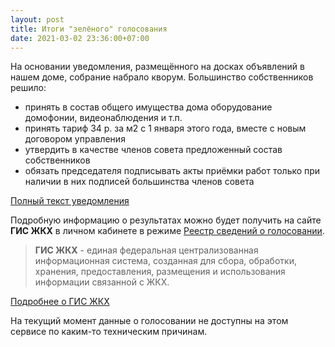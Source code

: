 ```yaml
---
layout: post
title: Итоги "зелёного" голосования
date: 2021-03-02 23:36:00+07:00
---
```


На основании уведомления, размещённого на досках объявлений в нашем доме, собрание набрало кворум. Большинство собственников решило:
* принять в состав общего имущества дома оборудование домофонии, видеонаблюдения и т.п.
* принять тариф 34 р. за м2 с 1 января этого года, вместе с новым договором управления
* утвердить в качестве членов совета предложенный состав собственников
* обязать председателя подписывать акты приёмки работ только при наличии в них подписей большинства членов совета


[Полный текст уведомления](https://drive.google.com/file/d/1p_lJLOiy-aRPYrMy-VY7l5Jc37SK9icD/view?usp=sharing)

Подробную  информацию о результатах можно будет получить на сайте **ГИС ЖКХ** в личном кабинете в  режиме [Реестр сведений о голосовании](https://my.dom.gosuslugi.ru/citizen-cabinet/#!/voting/search?activeTab=3).

> **ГИС ЖКХ** -  единая федеральная централизованная информационная система, созданная для сбора, обработки, хранения, предоставления, размещения и использования информации связанной с ЖКХ.

[Подробнее о ГИС ЖКХ](https://roskvartal.ru/wiki/gis-zhkh)

На текущий момент данные о голосовании не доступны на этом сервисе по каким-то техническим причинам.
